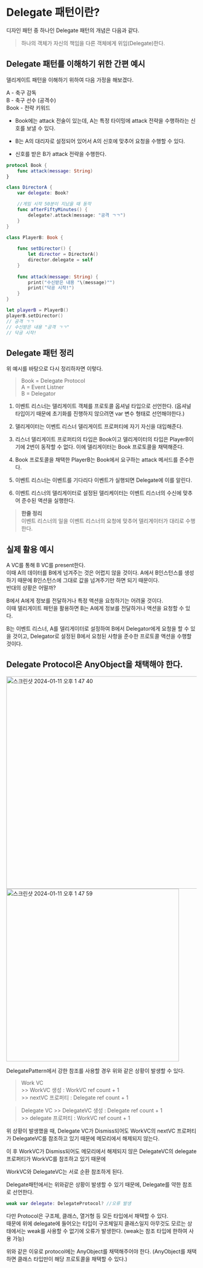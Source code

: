 # Delegate 패턴이란?

디자인 패턴 중 하나인 Delegate 패턴의 개념은 다음과 같다.
> 하나의 객체가 자신의 책임을 다른 객체에게 위임(Delegate)한다.

## Delegate 패턴를 이해하기 위한 간편 예시

델리게이트 패턴을 이해하기 위하여 다음 가정을 해보겠다.

A - 축구 감독   
B - 축구 선수 (공격수)     
Book - 전략 키워드   

- Book에는 attack 전술이 있는데, A는 특정 타이밍에 attack 전략을 수행하라는 신호를 보낼 수 있다.

- B는 A의 대리자로 설정되어 있어서 A의 신호에 맞추어 요청을 수행할 수 있다.

- 신호를 받은 B가 attack 전략을 수행한다.

```swift
protocol Book {
    func attack(message: String)
}

class DirectorA {
    var delegate: Book?

    //게임 시작 50분이 지났을 때 동작
    func afterFiftyMinutes() {
        delegate?.attack(message: "공격 ㄱㄱ")
    }
}

class PlayerB: Book {
    
    func setDirector() {
        let director = DirectorA()
        director.delegate = self
    }
    
    func attack(message: String) {
        print("수신받은 내용 "\(message)"")
        print("닥공 시작!")
    }
}

let playerB = PlayerB()
playerB.setDirector()
// 공격 ㄱㄱ
// 수신받은 내용 "공격 ㄱㄱ"
// 닥공 시작!
```

## Delegate 패턴 정리
위 예시를 바탕으로 다시 정리하자면 이렇다.

> Book = Delegate Protocol   
> A = Event Listner   
> B = Delegator

1. 이벤트 리스너는 델리게이트 객체를 프로토콜 옵셔널 타입으로 선언한다. (옵셔널 타입이기 때문에 초기화를 진행하지 않으려면 var 변수 형태로 선언해야한다.)

2. 델리게이터는 이벤트 리스너 델리게이트 프로퍼티에 자기 자신을 대입해준다.

3. 리스너 델리게이트 프로퍼티의 타입은 Book이고 델리게이터의 타입은 PlayerB이기에 2번이 동작할 수 없다. 이에 델리게이터는 Book 프로토콜을 채택해준다.

4. Book 프로토콜을 채택한 PlayerB는 Book에서 요구하는 attack 메서드를 준수한다.

5. 이벤트 리스너는 이벤트를 기다리다 이벤트가 실행되면 Delegate에 이를 알린다.

6. 이벤트 리스너의 델리게이터로 설정된 델리케이터는 이벤트 리스너의 수신에 맞추어 준수된 액션을 실행한다.

> **한줄 정리**   
이벤트 리스너의 일을 이벤트 리스너의 요청에 맞추어 델리게이터가 대리로 수행한다.

## 실제 활용 예시
A VC를 통해 B VC를 present한다.   
이때 A의 데이터를 B에게 넘겨주는 것은 어렵지 않을 것이다.
A에서 B인스턴스를 생성하기 때문에 B인스턴스에 그대로 값을 넘겨주기만 하면 되기 때문이다.   
반대의 상황은 어떨까?

B에서 A에게 정보를 전달하거나 특정 액션을 요청하기는 어려울 것이다.   
이때 델리게이트 패턴을 활용하면 B는 A에게 정보를 전달하거나 액션을 요청할 수 있다.   

B는 이벤트 리스너, A를 델리게이터로 설정하여 B에서 Delegator에게 요청을 할 수 있을 것이고, Delegator로 설정된 B에서 요청된 사항을 준수한 프로토콜 액션을 수행할 것이다.


## Delegate Protocol은 AnyObject을 채택해야 한다.

<img width="562" alt="스크린샷 2024-01-11 오후 1 47 40" src="https://github.com/DONOTINTO/Document/assets/123792519/b39918d3-72b3-4358-88a3-50e314d2a990">

<img width="457" alt="스크린샷 2024-01-11 오후 1 47 59" src="https://github.com/DONOTINTO/Document/assets/123792519/9befd812-22f0-41e3-b23f-0985db81e0f1">

DelegatePattern에서 강한 참조를 사용할 경우 위와 같은 상황이 발생할 수 있다.

>Work VC   
    >> WorkVC 생성 : WorkVC ref count + 1   
    >> nextVC 프로퍼티 : Delegate ref count + 1   

> Delegate VC
    >> DelegateVC 생성 : Delegate ref count + 1   
    >> delegate 프로퍼티 : WorkVC ref count + 1   

위 상황이 발생했을 때, Delegate VC가 Dismiss되어도 WorkVC의 nextVC 프로퍼티가 DelegateVC를 참조하고 있기 때문에 메모리에서 해제되지 않는다.   

이 후 WorkVC가 Dismiss되어도 메모리에서 해제되지 않은 DelegateVC의 delegate프로퍼티가 WorkVC를 참조하고 있기 때문에

WorkVC와 DelegateVC는 서로 순환 참조하게 된다.

Delegate패턴에서는 위와같은 상황이 발생할 수 있기 때문에, Delegate를 약한 참조로 선언한다. 

```swift
weak var delegate: DelegateProtocol? //오류 발생
```
다만 Protocol은 구조체, 클래스, 열거형 등 모든 타입에서 채택할 수 있다.   
때문에 위에 delegate에 들어오는 타입이 구조체일지 클래스일지 아무것도 모르는 상태에서는 weak를 사용할 수 없기에 오류가 발생한다.
(weak는 참조 타입에 한하여 사용 가능)

위와 같은 이유로 protocol에는 AnyObject를 채택해주어야 한다.
(AnyObject를 채택하면 클래스 타입만이 해당 프로토콜을 채택할 수 있다.)